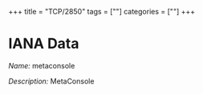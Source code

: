 +++
title = "TCP/2850"
tags = [""]
categories = [""]
+++

# IANA Data

_Name:_ metaconsole

_Description:_ MetaConsole

